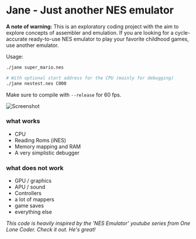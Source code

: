 # Jane - Just another NES emulator

**A note of warning:** This is an exploratory coding project with the aim to explore concepts of assembler and emulation. If you are looking for a cycle-accurate ready-to-use NES emulator to play your favorite childhood games, use another emulator.

Usage:
``` bash
./jane super_mario.nes

# With optional start address for the CPU (mainly for debugging)
./jane nestest.nes C000
```
Make sure to compile with `--release` for 60 fps.

![Screenshot](https://i.imgur.com/4s4cDWHl.png)

### what works
* CPU
* Reading Roms (iNES) 
* Memory mapping and RAM
* A very simplistic debugger

### what does not work
* GPU / graphics
* APU / sound
* Controllers
* a lot of mappers
* game saves
* everything else

*This code is heavily inspired by the 'NES Emulator' youtube series from One Lone Coder. Check it out. He's great!*
